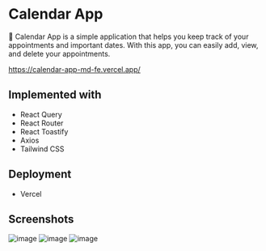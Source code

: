 # Calendar App

📆 Calendar App is a simple application that helps you keep track of your appointments and important dates. With this app, you can easily add, view, and delete your appointments.

https://calendar-app-md-fe.vercel.app/

## Implemented with 
- React Query
- React Router
- React Toastify
- Axios
- Tailwind CSS

## Deployment
- Vercel

## Screenshots
![image](https://github.com/mchldavid/calendar-app-md-fe/assets/29086190/0c01b36c-1194-4346-b11f-0e01ecae3660)
![image](https://github.com/mchldavid/calendar-app-md-fe/assets/29086190/7b442a7d-188e-44c8-9fbc-b59de7351655)
![image](https://github.com/mchldavid/calendar-app-md-fe/assets/29086190/4c3ba407-5512-468d-abc5-08d72b7eb1a5)


